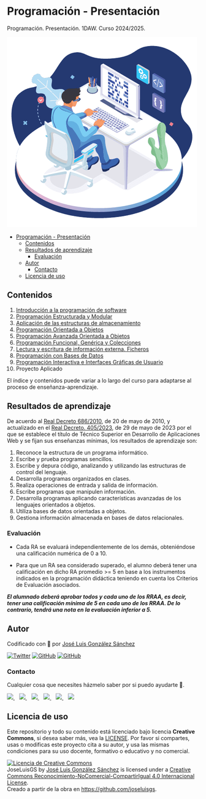 # Programación - Presentación

Programación. Presentación. 1DAW. Curso 2024/2025.

![imagen](./images/programacion.png)

- [Programación - Presentación](#programación---presentación)
  - [Contenidos](#contenidos)
  - [Resultados de aprendizaje](#resultados-de-aprendizaje)
    - [Evaluación](#evaluación)
  - [Autor](#autor)
    - [Contacto](#contacto)
  - [Licencia de uso](#licencia-de-uso)

## Contenidos
1. [Introducción a la programación de software](https://github.com/joseluisgs/Programacion-01-2024-2025)
2. [Programación Estructurada y Modular](https://github.com/joseluisgs/Programacion-02-2024-2025)
3. [Aplicación de las estructuras de almacenamiento](https://github.com/joseluisgs/Programacion-03-2024-2025)
4. [Programación Orientada a Objetos](https://github.com/joseluisgs/Programacion-04-05-2024-2025)
5. [Programación Avanzada Orientada a Objetos](https://github.com/joseluisgs/Programacion-04-05-2024-2025)
6. [Programación Funcional, Genérica y Colecciones](https://github.com/joseluisgs/Programacion-06-2024-2025)
7. [Lectura y escritura de información externa. Ficheros](https://github.com/joseluisgs/Programacion-07-2024-2025)
8. [Programación con Bases de Datos](https://github.com/joseluisgs/Programacion-08-2024-2025)
9. [Programación Interactiva  e Interfaces Gráficas de Usuario](https://github.com/joseluisgs/Programacion-09-2024-2025)
10. Proyecto Aplicado

El índice y contenidos puede variar a lo largo del curso para adaptarse al proceso de enseñanza-aprendizaje.

## Resultados de aprendizaje
De acuerdo al [Real Decreto 686/2010](https://www.boe.es/boe/dias/2010/06/12/pdfs/BOE-A-2010-9269.pdf), de 20 de mayo de 2010, y actualizado en el [Real Decreto. 405/2023](https://www.boe.es/boe/dias/2023/06/03/pdfs/BOE-A-2023-13221.pdf), de 29 de mayo de 2023 por el que se establece el título de
Técnico Superior en Desarrollo de Aplicaciones Web y se fijan sus
enseñanzas mínimas, los resultados de aprendizaje son:
1. Reconoce la estructura de un programa informático.
2. Escribe y prueba programas sencillos.
3. Escribe y depura código, analizando y utilizando las estructuras de control del lenguaje.
4. Desarrolla programas organizados en clases.
5. Realiza operaciones de entrada y salida de información.
6. Escribe programas que manipulen información.
7. Desarrolla programas aplicando características avanzadas de los lenguajes orientados a objetos.
8. Utiliza bases de datos orientadas a objetos.
9. Gestiona información almacenada en bases de datos relacionales.

### Evaluación
- Cada RA se evaluará independientemente de los demás, obteniéndose una calificación numérica de 0 a 10.

- Para que un RA sea considerado superado, el alumno deberá tener una calificación en dicho RA promedio >= 5 en base a los instrumentos indicados en la programación didáctica teniendo en cuenta los Criterios de Evaluación asociados.

***El alumnado deberá aprobar todos y cada uno de los RRAA, es decir, tener una calificación mínima de 5 en cada uno de los RRAA. De lo contrario, tendrá una nota en la evaluación inferior a 5.***

## Autor

Codificado con :sparkling_heart: por [José Luis González Sánchez](https://twitter.com/JoseLuisGS_)

[![Twitter](https://img.shields.io/twitter/follow/JoseLuisGS_?style=social)](https://twitter.com/JoseLuisGS_)
[![GitHub](https://img.shields.io/github/followers/joseluisgs?style=social)](https://github.com/joseluisgs)
[![GitHub](https://img.shields.io/github/stars/joseluisgs?style=social)](https://github.com/joseluisgs)

### Contacto

<p>
  Cualquier cosa que necesites házmelo saber por si puedo ayudarte 💬.
</p>
<p>
 <a href="https://joseluisgs.dev" target="_blank">
        <img src="https://joseluisgs.github.io/img/favicon.png" 
    height="30">
    </a>  &nbsp;&nbsp;
    <a href="https://github.com/joseluisgs" target="_blank">
        <img src="https://distreau.com/github.svg" 
    height="30">
    </a> &nbsp;&nbsp;
        <a href="https://twitter.com/JoseLuisGS_" target="_blank">
        <img src="https://i.imgur.com/U4Uiaef.png" 
    height="30">
    </a> &nbsp;&nbsp;
    <a href="https://www.linkedin.com/in/joseluisgonsan" target="_blank">
        <img src="https://upload.wikimedia.org/wikipedia/commons/thumb/c/ca/LinkedIn_logo_initials.png/768px-LinkedIn_logo_initials.png" 
    height="30">
    </a>  &nbsp;&nbsp;
    <a href="https://g.dev/joseluisgs" target="_blank">
        <img loading="lazy" src="https://googlediscovery.com/wp-content/uploads/google-developers.png" 
    height="30">
    </a>  &nbsp;&nbsp;
<a href="https://www.youtube.com/@joseluisgs" target="_blank">
        <img loading="lazy" src="https://upload.wikimedia.org/wikipedia/commons/e/ef/Youtube_logo.png" 
    height="30">
    </a>  
</p>

## Licencia de uso

Este repositorio y todo su contenido está licenciado bajo licencia **Creative Commons**, si desea saber más, vea
la [LICENSE](https://joseluisgs.dev/docs/license/). Por favor si compartes, usas o modificas este proyecto cita a su
autor, y usa las mismas condiciones para su uso docente, formativo o educativo y no comercial.

<a rel="license" href="http://creativecommons.org/licenses/by-nc-sa/4.0/"><img alt="Licencia de Creative Commons" style="border-width:0" src="https://i.creativecommons.org/l/by-nc-sa/4.0/88x31.png" /></a><br /><span xmlns:dct="http://purl.org/dc/terms/" property="dct:title">
JoseLuisGS</span>
by <a xmlns:cc="http://creativecommons.org/ns#" href="https://joseluisgs.dev/" property="cc:attributionName" rel="cc:attributionURL">
José Luis González Sánchez</a> is licensed under
a <a rel="license" href="http://creativecommons.org/licenses/by-nc-sa/4.0/">Creative Commons
Reconocimiento-NoComercial-CompartirIgual 4.0 Internacional License</a>.<br />Creado a partir de la obra
en <a xmlns:dct="http://purl.org/dc/terms/" href="https://github.com/joseluisgs" rel="dct:source">https://github.com/joseluisgs</a>.